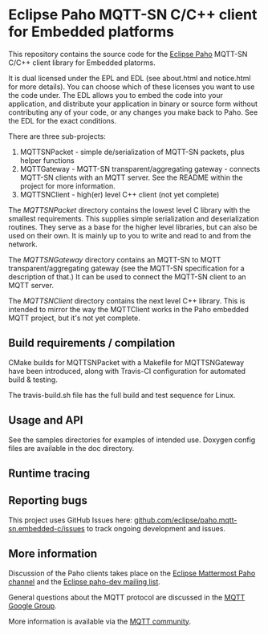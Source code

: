 # Eclipse Paho MQTT-SN C/C++ client for Embedded platforms

This repository contains the source code for the [Eclipse Paho](http://eclipse.org/paho) MQTT-SN C/C++ client library for Embedded platorms.

It is dual licensed under the EPL and EDL (see about.html and notice.html for more details).  You can choose which of these licenses you want to use the code under.  The EDL allows you to embed the code into your application, and distribute your application in binary or source form without contributing any of your code, or any changes you make back to Paho.  See the EDL for the exact conditions.

There are three sub-projects:

1. MQTTSNPacket - simple de/serialization of MQTT-SN packets, plus helper functions
2. MQTTGateway - MQTT-SN transparent/aggregating gateway - connects MQTT-SN clients with an MQTT server.  See the README within the project for more information.
3. MQTTSNClient - high(er) level C++ client (not yet complete)

The *MQTTSNPacket* directory contains the lowest level C library with the smallest requirements.  This supplies simple serialization
and deserialization routines.  They serve as a base for the higher level libraries, but can also be used on their own.
It is mainly up to you to write and read to and from the network.

The *MQTTSNGateway* directory contains an MQTT-SN to MQTT transparent/aggregating gateway (see the MQTT-SN specification for a description of that.)  It can
be used to connect the MQTT-SN client to an MQTT server.

The *MQTTSNClient* directory contains the next level C++ library.  This is intended to mirror the way the MQTTClient works in the Paho embedded
MQTT project, but it's not yet complete.

## Build requirements / compilation

CMake builds for MQTTSNPacket with a Makefile for MQTTSNGateway have been introduced, along with Travis-CI configuration for automated build & testing.

The travis-build.sh file has the full build and test sequence for Linux.


## Usage and API

See the samples directories for examples of intended use.  Doxygen config files are available in the doc directory.

## Runtime tracing


## Reporting bugs

This project uses GitHub Issues here: [github.com/eclipse/paho.mqtt-sn.embedded-c/issues](https://github.com/eclipse/paho.mqtt-sn.embedded-c/issues) to track ongoing development and issues.

## More information

Discussion of the Paho clients takes place on the [Eclipse Mattermost Paho channel](https://mattermost.eclipse.org/eclipse/channels/paho) and the [Eclipse paho-dev mailing list](https://dev.eclipse.org/mailman/listinfo/paho-dev).

General questions about the MQTT protocol are discussed in the [MQTT Google Group](https://groups.google.com/forum/?hl=en-US&fromgroups#!forum/mqtt).

More information is available via the [MQTT community](http://mqtt.org).
